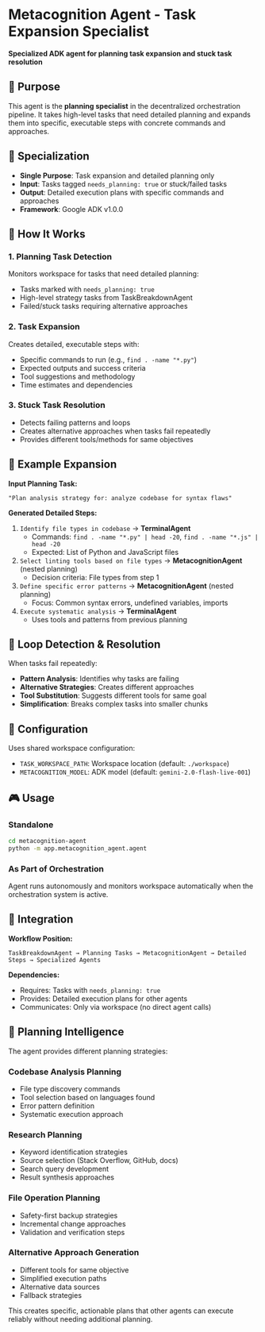 # Metacognition Agent - Task Expansion Specialist

**Specialized ADK agent for planning task expansion and stuck task resolution**

## 🧠 Purpose

This agent is the **planning specialist** in the decentralized orchestration pipeline. It takes high-level tasks that need detailed planning and expands them into specific, executable steps with concrete commands and approaches.

## 🎯 Specialization

- **Single Purpose**: Task expansion and detailed planning only
- **Input**: Tasks tagged `needs_planning: true` or stuck/failed tasks
- **Output**: Detailed execution plans with specific commands and approaches
- **Framework**: Google ADK v1.0.0

## 🔧 How It Works

### 1. **Planning Task Detection**
Monitors workspace for tasks that need detailed planning:
- Tasks marked with `needs_planning: true`
- High-level strategy tasks from TaskBreakdownAgent
- Failed/stuck tasks requiring alternative approaches

### 2. **Task Expansion**
Creates detailed, executable steps with:
- Specific commands to run (e.g., `find . -name "*.py"`)
- Expected outputs and success criteria
- Tool suggestions and methodology
- Time estimates and dependencies

### 3. **Stuck Task Resolution**
- Detects failing patterns and loops
- Creates alternative approaches when tasks fail repeatedly
- Provides different tools/methods for same objectives

## 🚀 Example Expansion

**Input Planning Task:**
```
"Plan analysis strategy for: analyze codebase for syntax flaws"
```

**Generated Detailed Steps:**
1. `Identify file types in codebase` → **TerminalAgent**
   - Commands: `find . -name "*.py" | head -20`, `find . -name "*.js" | head -20`
   - Expected: List of Python and JavaScript files
2. `Select linting tools based on file types` → **MetacognitionAgent** (nested planning)
   - Decision criteria: File types from step 1
3. `Define specific error patterns` → **MetacognitionAgent** (nested planning)
   - Focus: Common syntax errors, undefined variables, imports
4. `Execute systematic analysis` → **TerminalAgent**
   - Uses tools and patterns from previous planning

## 🔄 Loop Detection & Resolution

When tasks fail repeatedly:
- **Pattern Analysis**: Identifies why tasks are failing
- **Alternative Strategies**: Creates different approaches
- **Tool Substitution**: Suggests different tools for same goal
- **Simplification**: Breaks complex tasks into smaller chunks

## 📁 Configuration

Uses shared workspace configuration:
- `TASK_WORKSPACE_PATH`: Workspace location (default: `./workspace`)
- `METACOGNITION_MODEL`: ADK model (default: `gemini-2.0-flash-live-001`)

## 🎮 Usage

### Standalone
```bash
cd metacognition-agent
python -m app.metacognition_agent.agent
```

### As Part of Orchestration
Agent runs autonomously and monitors workspace automatically when the orchestration system is active.

## 🔄 Integration

**Workflow Position:**
```
TaskBreakdownAgent → Planning Tasks → MetacognitionAgent → Detailed Steps → Specialized Agents
```

**Dependencies:**
- Requires: Tasks with `needs_planning: true`
- Provides: Detailed execution plans for other agents
- Communicates: Only via workspace (no direct agent calls)

## 🧠 Planning Intelligence

The agent provides different planning strategies:

### **Codebase Analysis Planning**
- File type discovery commands
- Tool selection based on languages found
- Error pattern definition
- Systematic execution approach

### **Research Planning**
- Keyword identification strategies
- Source selection (Stack Overflow, GitHub, docs)
- Search query development
- Result synthesis approaches

### **File Operation Planning**
- Safety-first backup strategies
- Incremental change approaches
- Validation and verification steps

### **Alternative Approach Generation**
- Different tools for same objective
- Simplified execution paths
- Alternative data sources
- Fallback strategies

This creates specific, actionable plans that other agents can execute reliably without needing additional planning. 